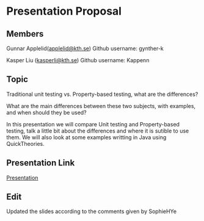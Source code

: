 # Presentation Proposal

## Members
Gunnar Applelid(applelid@kth.se)
Github username: gynther-k

Kasper Liu (kasperli@kth.se)
Github username: Kappenn

## Topic
Traditional unit testing vs. Property-based testing, what are the differences?

What are the main differences between these two subjects, with examples, and when should they be used?

In this presentation we will compare Unit testing and Property-based testing, talk a little bit about the differences and where it is sutible to use them. We will also look at some examples writting in Java using QuickTheories.

## Presentation Link
[Presentation](https://docs.google.com/presentation/d/1cgXBaNMChFEPWEG2gPF3PfDYpSy74fzqR--s-wc5quM/edit?usp=sharing)

## Edit
Updated the slides according to the comments given by SophieHYe
